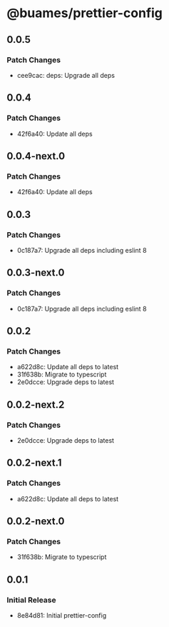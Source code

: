 # @buames/prettier-config

## 0.0.5

### Patch Changes

- cee9cac: deps: Upgrade all deps

## 0.0.4

### Patch Changes

- 42f6a40: Update all deps

## 0.0.4-next.0

### Patch Changes

- 42f6a40: Update all deps

## 0.0.3

### Patch Changes

- 0c187a7: Upgrade all deps including eslint 8

## 0.0.3-next.0

### Patch Changes

- 0c187a7: Upgrade all deps including eslint 8

## 0.0.2

### Patch Changes

- a622d8c: Update all deps to latest
- 31f638b: Migrate to typescript
- 2e0dcce: Upgrade deps to latest

## 0.0.2-next.2

### Patch Changes

- 2e0dcce: Upgrade deps to latest

## 0.0.2-next.1

### Patch Changes

- a622d8c: Update all deps to latest

## 0.0.2-next.0

### Patch Changes

- 31f638b: Migrate to typescript

## 0.0.1

### Initial Release

- 8e84d81: Initial prettier-config
